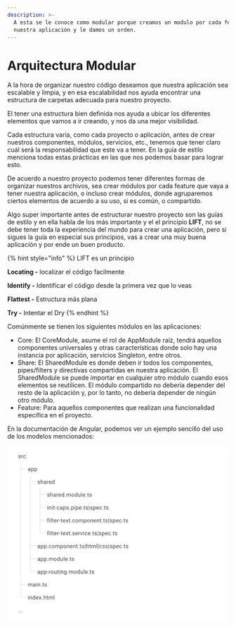 ```yaml
---
description: >-
  A esta se le conoce como modular porque creamos un modulo por cada feature de
  nuestra aplicación y le damos un orden.
---
```


# Arquitectura Modular

A la hora de organizar nuestro código deseamos que nuestra aplicación sea escalable y limpia, y en esa escalabilidad nos ayuda encontrar una estructura de carpetas adecuada para nuestro proyecto.

El tener una estructura bien definida nos ayuda a ubicar los diferentes elementos que vamos a ir creando, y nos da una mejor visibilidad.

Cada estructura varia, como cada proyecto o aplicación, antes de crear nuestros componentes, módulos, servicios, etc., tenemos que tener claro cuál será la responsabilidad que este va a tener. En la guía de estilo menciona todas estas prácticas en las que nos podemos basar para lograr esto.

De acuerdo a nuestro proyecto podemos tener diferentes formas de organizar nuestros archivos, sea crear módulos por cada feature que vaya a tener nuestra aplicación, o incluso crear módulos, donde agruparemos ciertos elementos de acuerdo a su uso, si es común, o compartido.

Algo super importante antes de estructurar nuestro proyecto son las guías de estilo y en ella habla de los más importante y el el principio **LIFT**, no se debe tener toda la experiencia del mundo para crear una aplicación, pero si sigues la guía en especial sus principios, vas a crear una muy buena aplicación y por ende un buen producto.

{% hint style="info" %}
LIFT es un principio

**Locating -** localizar el código facilmente

**Identify -** Identificar el código desde la primera vez que lo veas 

**Flattest -** Estructura más plana

**Try -** Intentar el Dry
{% endhint %}

Comúnmente se tienen los siguientes módulos en las aplicaciones:

* Core: El CoreModule, asume el rol de AppModule raíz, tendrá aquellos componentes universales y otras características donde solo hay una instancia por aplicación, servicios Singleton, entre otros.
* Share: El SharedModule es donde deben ir todos los componentes, pipes/filters y directivas compartidas en nuestra aplicación. El SharedModule se puede importar en cualquier otro módulo cuando esos elementos se reutilicen. El módulo compartido no debería depender del resto de la aplicación y, por lo tanto, no debería depender de ningún otro módulo.
* Feature: Para aquellos componentes que realizan una funcionalidad especifica en el proyecto.

En la documentación de Angular, podemos ver un ejemplo sencillo del uso de los modelos mencionados:

![](../../../.gitbook/assets/folder-structure.png)





